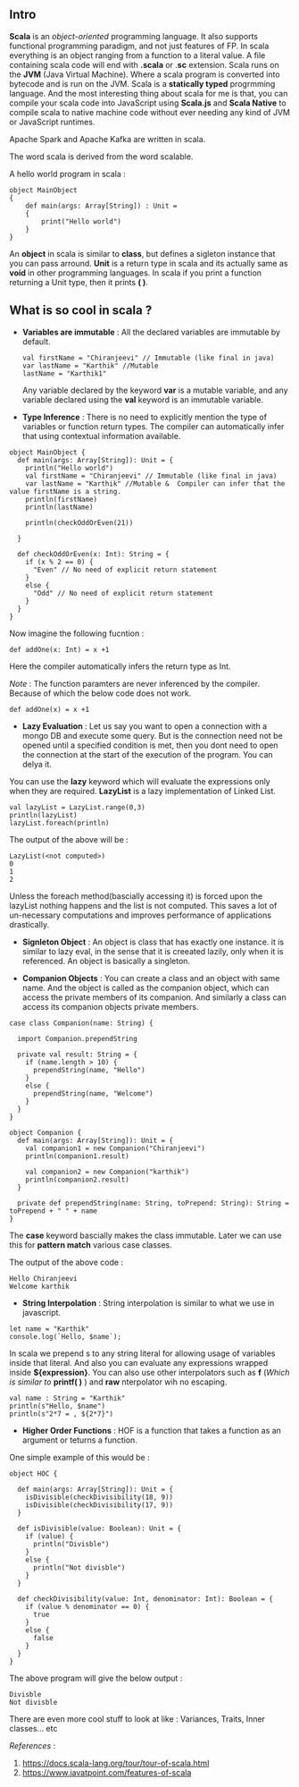 ## Intro

**Scala** is an *object-oriented* programming language. It also supports functional programming paradigm, and not just features of FP. In scala everything is an object ranging from a function to a literal value. A file containing scala code will end with **.scala** or .**sc** extension. Scala runs on the **JVM** (Java Virtual Machine). Where a scala program is converted into bytecode and is run on the JVM. Scala is a **statically typed** progrmming language. And the most interesting thing about scala for me is that, you can compile your scala code into JavaScript using **Scala.js** and **Scala Native** to compile scala to native machine code without ever needing any kind of JVM or JavaScript runtimes. 

Apache Spark and Apache Kafka are written in scala.

The word scala is derived from the word scalable.

A hello world program in scala :

```
object MainObject
{
	def main(args: Array[String]) : Unit = 
	{
		print("Hello world")
	}
}
```

An **object** in scala is similar to **class**, but defines a sigleton instance that you can pass arround. **Unit** is a return type in scala and its actually same as **void** in other programming languages. In scala if you print a function returning a Unit type, then it prints **( )**.

## What is so cool in scala ?

- **Variables are immutable** : All the declared variables are immutable by default.
	```
	val firstName = "Chiranjeevi" // Immutable (like final in java)
	var lastName = "Karthik" //Mutable
	lastName = "Karthik1"
	```
	
	Any variable declared by the keyword **var** is a mutable variable, and any variable declared using the **val** keyword is an immutable variable.
	
- **Type Inference** : There is no need to explicitly mention the type of  variables or function return types. The compiler can automatically infer that using contextual information available.

```
object MainObject {
  def main(args: Array[String]): Unit = {
    println("Hello world")
    val firstName = "Chiranjeevi" // Immutable (like final in java)
    var lastName = "Karthik" //Mutable &  Compiler can infer that the value firstName is a string.
    println(firstName)
    println(lastName)

    println(checkOddOrEven(21))

  }

  def checkOddOrEven(x: Int): String = {
    if (x % 2 == 0) {
      "Even" // No need of explicit return statement
    }
    else {
      "Odd" // No need of explicit return statement
    }
  }
}
```

Now imagine the following fucntion :

```
def addOne(x: Int) = x +1
```

Here the compiler automatically infers the return type as Int.

*Note* : The function paramters are never inferenced by the compiler. Because of which the below code does not work.

```
def addOne(x) = x +1
```


- **Lazy Evaluation** : Let us say you want to open a connection with a mongo DB and execute some query. But is the connection need not be opened until a specified condition is met, then you dont need to open the connection at the start of the execution of the program. You can delya it.

You can use the **lazy** keyword which will evaluate the expressions only when they are required. **LazyList** is a lazy implementation of Linked List. 

```
val lazyList = LazyList.range(0,3)
println(lazyList)
lazyList.foreach(println)
```

The output of the above will be :
```
LazyList(<not computed>)
0
1
2
```

Unless the foreach method(bascially accessing it) is forced upon the lazyList nothing happens and the list is not computed. This saves a lot of un-necessary computations and improves performance of applications drastically.

- **Signleton Object** : An object is class that has exactly one instance. it is similar to lazy eval, in the sense that it is creeated lazily, only when it is referenced. An object is basically a singleton.

- **Companion Objects** : You can create a class and an object with same name. And the object is called as the companion object, which can access the private members of its companion. And similarly a class can access its companion objects private members.

```
case class Companion(name: String) {

  import Companion.prependString

  private val result: String = {
    if (name.length > 10) {
      prependString(name, "Hello")
    }
    else {
      prependString(name, "Welcome")
    }
  }
}

object Companion {
  def main(args: Array[String]): Unit = {
    val companion1 = new Companion("Chiranjeevi")
    println(companion1.result)

    val companion2 = new Companion("karthik")
    println(companion2.result)
  }

  private def prependString(name: String, toPrepend: String): String = toPrepend + " " + name
}
```

The **case** keyword bascially makes the class immutable. Later we can use this for **pattern match** various case classes.

The output of the above code :

```
Hello Chiranjeevi
Welcome karthik
```

- **String Interpolation** : String interpolation is similar to what we use in javascript.

```
let name = "Karthik"
console.log(`Hello, $name`);
```

In scala we prepend s to any string literal for allowing usage of variables inside that literal. And also you can evaluate any expressions wrapped inside **${expression}**. You can also use other interpolators such as **f** (*Which is similar to* **printf( )** ) and **raw** nterpolator wih no escaping.

```
val name : String = "Karthik"
println(s"Hello, $name")
println(s"2*7 = , ${2*7}")
```

- **Higher Order Functions** : HOF is a function that takes a function as an argument or teturns a function.

One simple example of this would be :

```
object HOC {

  def main(args: Array[String]): Unit = {
    isDivisible(checkDivisibility(18, 9))
    isDivisible(checkDivisibility(17, 9))
  }

  def isDivisible(value: Boolean): Unit = {
    if (value) {
      println("Divisble")
    }
    else {
      println("Not divisble")
    }
  }

  def checkDivisibility(value: Int, denominator: Int): Boolean = {
    if (value % denominator == 0) {
      true
    }
    else {
      false
    }
  }
}
```

The above program will give the below output :

```
Divisble
Not divisble
```

There are even more cool stuff to look at like : Variances, Traits, Inner classes... etc

*References* :
1. https://docs.scala-lang.org/tour/tour-of-scala.html
2. https://www.javatpoint.com/features-of-scala